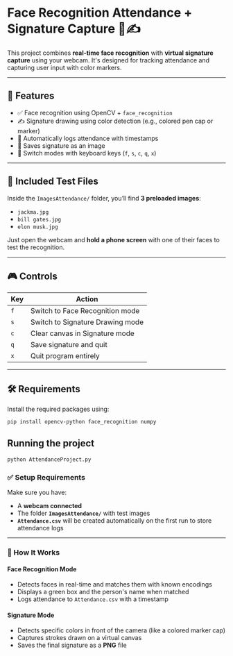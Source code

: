 # Face Recognition Attendance + Signature Capture 🧠✍️

This project combines **real-time face recognition** with **virtual signature capture** using your webcam. It's designed for tracking attendance and capturing user input with color markers.

---

## 🚀 Features

- ✅ Face recognition using OpenCV + `face_recognition`
- ✍️ Signature drawing using color detection (e.g., colored pen cap or marker)
- 📝 Automatically logs attendance with timestamps
- 💾 Saves signature as an image
- 🔄 Switch modes with keyboard keys (`f`, `s`, `c`, `q`, `x`)

---

## 📁 Included Test Files

Inside the `ImagesAttendance/` folder, you’ll find **3 preloaded images**:
- `jackma.jpg`
- `bill gates.jpg`
- `elon musk.jpg`

Just open the webcam and **hold a phone screen** with one of their faces to test the recognition.

---

## 🎮 Controls

| Key | Action |
|-----|--------|
| `f` | Switch to Face Recognition mode |
| `s` | Switch to Signature Drawing mode |
| `c` | Clear canvas in Signature mode |
| `q` | Save signature and quit |
| `x` | Quit program entirely |

---

## 🛠 Requirements

Install the required packages using:

```bash
pip install opencv-python face_recognition numpy
```

## Running the project

```bash
python AttendanceProject.py
```

### ✅ Setup Requirements

Make sure you have:

- A **webcam connected**
- The folder **`ImagesAttendance/`** with test images
- **`Attendance.csv`** will be created automatically on the first run to store attendance logs

---

### 📸 How It Works

#### Face Recognition Mode
- Detects faces in real-time and matches them with known encodings
- Displays a green box and the person's name when matched
- Logs attendance to `Attendance.csv` with a timestamp

#### Signature Mode
- Detects specific colors in front of the camera (like a colored marker cap)
- Captures strokes drawn on a virtual canvas
- Saves the final signature as a **PNG** file

